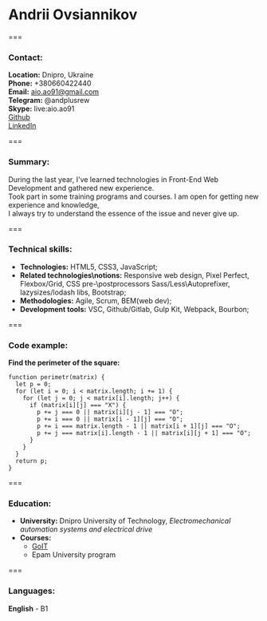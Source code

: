 # Andrii Ovsiannikov

===

### Contact:

**Location:** Dnipro, Ukraine<br>
**Phone:** +380660422440<br>
**Email:** aio.ao91@gmail.com<br>
**Telegram:** @andplusrew<br>
**Skype:** live:aio.ao91<br>
[Github](https://bit.ly/3rfkO7s)<br>
[LinkedIn](https://bit.ly/4021MTF)

===

### Summary:

During the last year, I've learned technologies in Front-End Web Development and gathered new
experience.<br>
Took part in some training programs and courses. I am open for getting new experience and knowledge,<br>
I always try to understand the essence of the issue and never give up.

===

### Technical skills:

- **Technologies:** HTML5, CSS3, JavaScript;
- **Related technologies\notions:** Responsive web design, Pixel Perfect, Flexbox/Grid, CSS pre-\postprocessors Sass/Less\Autoprefixer, lazysizes/lodash libs, Bootstrap;
- **Methodologies:** Agile, Scrum, BEM(web dev);
- **Development tools:** VSC, Github/Gitlab, Gulp Kit, Webpack, Bourbon;

===

### Code example:

**Find the perimeter of the square:**

```
function perimetr(matrix) {
  let p = 0;
  for (let i = 0; i < matrix.length; i += 1) {
    for (let j = 0; j < matrix[i].length; j++) {
      if (matrix[i][j] === "X") {
        p += j === 0 || matrix[i][j - 1] === "O";
        p += i === 0 || matrix[i - 1][j] === "O";
        p += i === matrix.length - 1 || matrix[i + 1][j] === "O";
        p += j === matrix[i].length - 1 || matrix[i][j + 1] === "O";
      }
    }
  }
  return p;
}
```

===

### Education:

- **University:** Dnipro University of Technology, _Electromechanical automation systems and electrical
  drive_
- **Courses:**
  - [GoIT](https://goit.global/ua/)
  - Epam University program

===

### Languages:

**English** - B1
